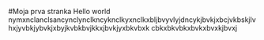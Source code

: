#Moja prva stranka Hello world
nymxnclanclsancynclynclkncyknclkyxnclkxbljbvyvlyjdncykjbvkjxbcjvkbskjlvhxjyvbkjybvkjxbyjkvbkbvjkkxjbvkjyxbkvbxk cbkxbkvbkxbvkxbvxkjbvxj
